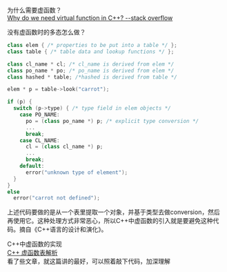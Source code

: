为什么需要虚函数？   
[Why do we need virtual function in C++? --stack overflow](https://stackoverflow.com/questions/2391679/why-do-we-need-virtual-functions-in-c)  

没有虚函数时的多态怎么做？  
```cpp
class elem { /* properties to be put into a table */ };
class table { /* table data and lookup functions */ };

class cl_name * cl; /* cl_name is derived from elem */
class po_name * po; /* po_name is derived from elem */
class hashed * table; /*hashed is derived from table */

elem * p = table->look("carrot");

if (p) {
  switch (p->type) { /* type field in elem objects */ 
    case PO_NAME:
      po = (class po_name *) p; /* explicit type conversion */
      ...
      break;
    case CL_NAME:
      cl = (class cl_name *) p;
      ...
      break;
    default:
      error("unknown type of element");
  }
}
else
  error("carrot not defined");
```
上述代码要做的是从一个表里提取一个对象，并基于类型去做conversion，然后再使用它。这种处理方式非常恶心，所以C++中虚函数的引入就是要避免这种代码。摘自《C++语言的设计和演化》。  

C++中虚函数的实现  
[C++ 虚函数表解析](https://coolshell.cn/articles/12165.html)  
看了些文章，就这篇讲的最好，可以照着敲下代码，加深理解